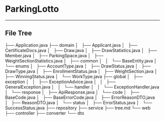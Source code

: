 # ParkingLotto
---
## File Tree
├── Application.java
├── domain
│   ├── Applicant.java
│   ├── CertificateDocs.java
│   ├── Draw.java
│   ├── DrawStatistics.java
│   ├── Member.java
│   ├── ParkingSpace.java
│   ├── WeightSectionStatistics.java
│   ├── common
│   │   └── BaseEntity.java
│   └── enums
│       ├── AccountType.java
│       ├── DrawStatus.java
│       ├── DrawType.java
│       ├── EnrollmentStatus.java
│       ├── WeightSection.java
│       ├── WinningStatus.java
│       └── WorkType.java
├── global
│   ├── exception
│   │   ├── ExceptionAdvice.java
│   │   ├── GeneralException.java
│   │   └── handler
│   │       └── ExceptionHandler.java
│   └── response
│       ├── ApiResponse.java
│       └── code
│           ├── BaseCode.java
│           ├── BaseErrorCode.java
│           ├── ErrorReasonDTO.java
│           ├── ReasonDTO.java
│           └── status
│               ├── ErrorStatus.java
│               └── SuccessStatus.java
├── repository
├── service
├── tree.md
└── web
    ├── controller
    ├── converter
    └── dto
